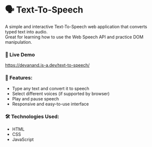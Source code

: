 # 🗣️ Text-To-Speech

A simple and interactive Text-To-Speech web application that converts typed text into audio.  
Great for learning how to use the Web Speech API and practice DOM manipulation.

### 🚀 Live Demo
https://devanand.is-a.dev/text-to-speech/

### 🔧 Features:
- Type any text and convert it to speech
- Select different voices (if supported by browser)
- Play and pause speech
- Responsive and easy-to-use interface

### 🛠️ Technologies Used:
- HTML
- CSS
- JavaScript
